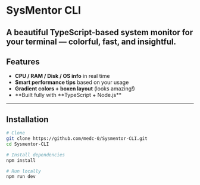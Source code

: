 # SysMentor CLI

## A beautiful **TypeScript-based system monitor** for your terminal — colorful, fast, and insightful.

## Features

- **CPU / RAM / Disk / OS info** in real time
- **Smart performance tips** based on your usage
- **Gradient colors + boxen layout** (looks amazing!)
- **Built fully with **TypeScript + Node.js\*\*

---

## Installation

```bash
# Clone
git clone https://github.com/medc-0/Sysmentor-CLI.git
cd Sysmentor-CLI

# Install dependencies
npm install

# Run locally
npm run dev

```
